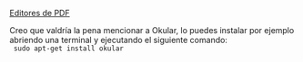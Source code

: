 [Editores de PDF](http://askubuntu.com/questions/16652/which-programs-can-i-use-to-edit-pdf-files)

Creo que valdría la pena mencionar a Okular, lo puedes instalar por ejemplo abriendo una terminal y ejecutando el siguiente comando:  
``` sudo apt-get install okular```

